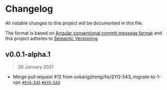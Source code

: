 # Changelog
All notable changes to this project will be documented in this file.

The format is based on [Angular conventional commit message format](https://github.com/angular/angular/blob/22b96b9/CONTRIBUTING.md#commit)
and this project adheres to [Semantic Versioning](https://semver.org/spec/v2.0.0.html).

## v0.0.1-alpha.1 

> 26 January 2021 

- Merge pull request #12 from ookangzheng/fix/SYG-543_migrate-to-1-vpc [`#SYG-543`](https://coolbitx.atlassian.net/browse/SYG-543) [`#SYG-543`](https://coolbitx.atlassian.net/browse/SYG-543)
